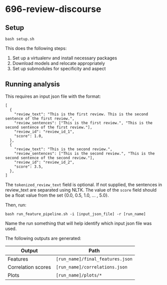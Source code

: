 # 696-review-discourse

## Setup

```
bash setup.sh
```

This does the following steps:
1. Set up a virtualenv and install necessary packages
2. Download models and relocate appropriately
3. Set up submodules for specificity and aspect

## Running analysis

This requires an input json file with the format:

```
[
  {
    "review_text": "This is the first review. This is the second sentence of the first review.",
    "review_sentences": ["This is the first review.", "This is the second sentence of the first review."],
    "review_id": "review_id_1",
    "score": 1.0,
  },
  {
    "review_text": "This is the second review.",
    "review_sentences": ["This is the second review.", "This is the second sentence of the second review."],
    "review_id": "review_id_2",
    "score": 3.5,
  },
]
```

The `tokenized_review_text` field is optional. If not supplied, the sentences in review_text are separated using NLTK.
The value of the `score` field should be a float value from the set {0.0, 0.5, 1.0, ... , 5.0}.

Then, run:

```
bash run_feature_pipeline.sh -i [input_json_file] -r [run_name]
```

Name the run something that will help identify which input json file was used.

The following outputs are generated:

| Output             | Path |
|--------------------|------|
| Features           | `[run_name]/final_features.json`    |
| Correlation scores | `[run_name]/correlations.json`    |
| Plots              | `[run_name]/plots/*`    |